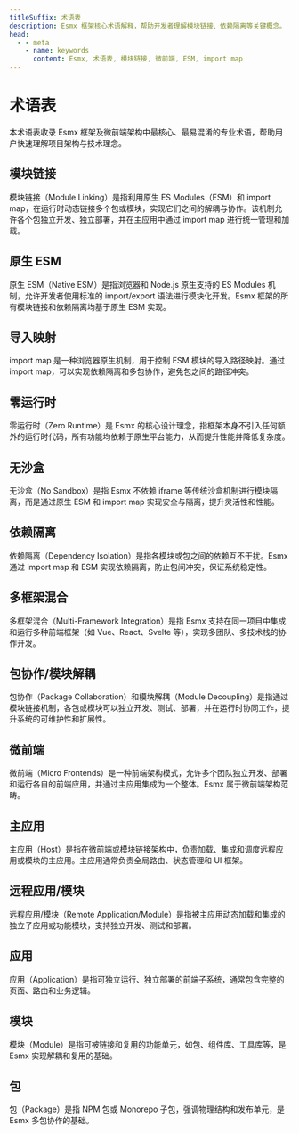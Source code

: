 ```yaml
---
titleSuffix: 术语表
description: Esmx 框架核心术语解释，帮助开发者理解模块链接、依赖隔离等关键概念。
head:
  - - meta
    - name: keywords
      content: Esmx, 术语表, 模块链接, 微前端, ESM, import map
---
```


# 术语表

本术语表收录 Esmx 框架及微前端架构中最核心、最易混淆的专业术语，帮助用户快速理解项目架构与技术理念。

## 模块链接

模块链接（Module Linking）是指利用原生 ES Modules（ESM）和 import map，在运行时动态链接多个包或模块，实现它们之间的解耦与协作。该机制允许各个包独立开发、独立部署，并在主应用中通过 import map 进行统一管理和加载。

## 原生 ESM

原生 ESM（Native ESM）是指浏览器和 Node.js 原生支持的 ES Modules 机制，允许开发者使用标准的 import/export 语法进行模块化开发。Esmx 框架的所有模块链接和依赖隔离均基于原生 ESM 实现。

## 导入映射

import map 是一种浏览器原生机制，用于控制 ESM 模块的导入路径映射。通过 import map，可以实现依赖隔离和多包协作，避免包之间的路径冲突。

## 零运行时

零运行时（Zero Runtime）是 Esmx 的核心设计理念，指框架本身不引入任何额外的运行时代码，所有功能均依赖于原生平台能力，从而提升性能并降低复杂度。

## 无沙盒

无沙盒（No Sandbox）是指 Esmx 不依赖 iframe 等传统沙盒机制进行模块隔离，而是通过原生 ESM 和 import map 实现安全与隔离，提升灵活性和性能。

## 依赖隔离

依赖隔离（Dependency Isolation）是指各模块或包之间的依赖互不干扰。Esmx 通过 import map 和 ESM 实现依赖隔离，防止包间冲突，保证系统稳定性。

## 多框架混合

多框架混合（Multi-Framework Integration）是指 Esmx 支持在同一项目中集成和运行多种前端框架（如 Vue、React、Svelte 等），实现多团队、多技术栈的协作开发。

## 包协作/模块解耦

包协作（Package Collaboration）和模块解耦（Module Decoupling）是指通过模块链接机制，各包或模块可以独立开发、测试、部署，并在运行时协同工作，提升系统的可维护性和扩展性。

## 微前端

微前端（Micro Frontends）是一种前端架构模式，允许多个团队独立开发、部署和运行各自的前端应用，并通过主应用集成为一个整体。Esmx 属于微前端架构范畴。

## 主应用

主应用（Host）是指在微前端或模块链接架构中，负责加载、集成和调度远程应用或模块的主应用。主应用通常负责全局路由、状态管理和 UI 框架。

## 远程应用/模块

远程应用/模块（Remote Application/Module）是指被主应用动态加载和集成的独立子应用或功能模块，支持独立开发、测试和部署。

## 应用

应用（Application）是指可独立运行、独立部署的前端子系统，通常包含完整的页面、路由和业务逻辑。

## 模块

模块（Module）是指可被链接和复用的功能单元，如包、组件库、工具库等，是 Esmx 实现解耦和复用的基础。

## 包

包（Package）是指 NPM 包或 Monorepo 子包，强调物理结构和发布单元，是 Esmx 多包协作的基础。 